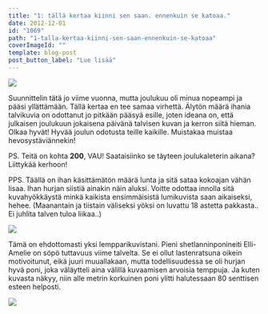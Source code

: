 ```yaml
---
title: "1: tällä kertaa kiinni sen saan. ennenkuin se katoaa."
date: 2012-12-01
id: "1069"
path: "1-talla-kertaa-kiinni-sen-saan-ennenkuin-se-katoaa"
coverImageId: ""
template: blog-post
post_button_label: "Lue lisää"
---
```


[![](/images/JOULUKALENTERI.jpg)](http://3.bp.blogspot.com/-uCuKo69cu04/ULD2j9XhyCI/AAAAAAAACos/o5PXOsr931Y/s1600/JOULUKALENTERI.jpg)

Suunnittelin tätä jo viime vuonna, mutta joulukuu oli minua nopeampi ja pääsi yllättämään. Tällä kertaa en tee samaa virhettä. Älytön määrä ihania talvikuvia on odottanut jo pitkään pääsyä esille, joten ideana on, että julkaisen joulukuun jokaisena päivänä talvisen kuvan ja kerron siitä hieman. Olkaa hyvät! Hyvää joulun odotusta teille kaikille. Muistakaa muistaa hevosystäviännekin!

PS. Teitä on kohta **200**, VAU! Saataisiinko se täyteen joulukaleterin aikana? Liittykää kerhoon!

PPS. Täällä on ihan käsittämätön määrä lunta ja sitä sataa kokoajan vähän lisaa. Ihan hurjan siistiä ainakin näin aluksi. Voitte odottaa innolla sitä kuvahyökkäystä minkä kaikista ensimmäisistä lumikuvista saan aikaiseksi, hehee. (Maanantain ja tiistain väliseksi yöksi on luvattu 18 astetta pakkasta.. Ei juhlita talven tuloa liikaa..)

[![](/images/k1.jpg)](http://3.bp.blogspot.com/-2KDpQtnWmoo/ULD9V3qlybI/AAAAAAAACs8/ifUIgjlLzMw/s1600/k1.jpg)

Tämä on ehdottomasti yksi lempparikuvistani. Pieni shetlanninponineiti Elli-Amelie on söpö tuttavuus viime talvelta. Se ei ollut lastenratsuna oikein motivoitunut, eikä juuri muuallakaan, mutta todellisuudessa se oli hurjan hyvä poni, joka väläytteli aina välillä kuvaamisen arvoisia temppuja. Ja kuten kuvasta näkyy, niin alle metrin korkuinen poni ylitti halutessaan 80 senttisen esteen helposti.

[![](/images/ak.jpg)](http://3.bp.blogspot.com/-Y8-BIp3TVGE/ULD_eupAXqI/AAAAAAAACtI/Cqem53MagkU/s1600/ak.jpg)
